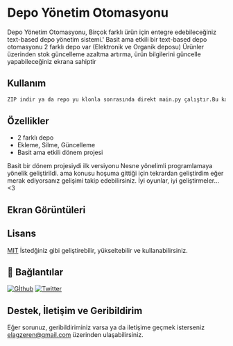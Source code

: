 # Depo Yönetim Otomasyonu
Depo Yönetim Otomasyonu, Birçok farklı ürün için entegre edebileceğiniz text-based depo yönetim sistemi.'
Basit ama etkili bir text-based depo otomasyonu 
2 farklı depo var (Elektronik ve Organik deposu)
Ürünler üzerinden stok güncelleme azaltma artırma, ürün bilgilerini güncelle yapabileceğiniz ekrana sahiptir


## Kullanım
```bash
ZIP indir ya da repo yu klonla sonrasında direkt main.py çalıştır.Bu kadar.
```
    
## Özellikler
- 2 farklı depo
- Ekleme, Silme, Güncelleme
- Basit ama etkili dönem projesi

Basit bir dönem projesiydi ilk versiyonu Nesne yönelimli programlamaya yönelik geliştirildi. ama konusu hoşuma gittiği için tekrardan geliştirdim eğer merak ediyorsanız gelişimi takip edebilirsiniz.
İyi oyunlar, iyi geliştirmeler... <3

## Ekran Görüntüleri


## Lisans
[MIT](https://choosealicense.com/licenses/mit/)
İstedğiniz gibi geliştirebilir, yükseltebilir ve kullanabilirsiniz.


## 🔗 Bağlantılar
[![Gİthub](https://img.shields.io/badge/my_portfolio-000?style=for-the-badge&logo=ko-fi&logoColor=white)](https://github.com/ErenElagz)
[![Twitter](https://img.shields.io/badge/twitter-1DA1F2?style=for-the-badge&logo=twitter&logoColor=white)](https://twitter.com/ErenElagz)

## Destek, İletişim ve Geribildirim
Eğer sorunuz, geribildiriminiz varsa ya da iletişime geçmek isterseniz elagzeren@gmail.com üzerinden ulaşabilirsiniz.

